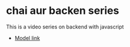 # chai aur backen series

This is a video series on backend with javascript
- [Model link](https://app.eraser.io/workspace/nNRcUFaKYkHCk1XIAkls?origin=share)